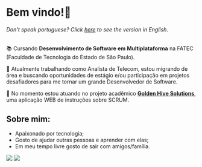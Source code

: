 # Bem vindo!👋
###### Don't speak portuguese? Click [here](https://github.com/lucasroqe/lucasroqe/blob/main/README-en.md) to see the version in English.

📚 Cursando **Desenvolvimento de Software em Multiplataforma** na FATEC (Faculdade de Tecnologia do Estado de São Paulo).

💼 Atualmente trabalhando como Analista de Telecom, estou migrando de área e buscando oportunidades de estágio e/ou participação em projetos desafiadores para me tornar um grande Desenvolvedor de Software.

🚀 No momento estou atuando no projeto acadêmico [**Golden Hive Solutions**](https://github.com/Golden-Hive-Solutions), uma aplicação WEB de instruções sobre SCRUM.

## **Sobre mim:**
* Apaixonado por tecnologia;
* Gosto de ajudar outras pessoas e aprender com elas;
* Em meu tempo livre gosto de sair com amigos/família.

<a href="https://www.linkedin.com/in/lucasroqe" target="_blank"><img src="https://img.shields.io/badge/-LinkedIn-%23000000?style=for-the-badge&logo=linkedin&logoColor=white"/></a>
<a href = "mailto:alvim.lucas2@hotmail.com" target="_blank"><img src="https://img.shields.io/badge/-Microsoft_Outlook-%23000000?style=for-the-badge&logo=microsoft-outlook&logoColor=white"></a>
